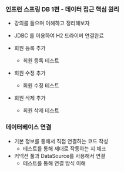 ### 인프런 스프링 DB 1편 - 데이터 접근 핵심 원리
- 강의를 들으며 이해하고 정리해보자

- JDBC 를 이용하여 H2 드라이버 연결완료
- 회원 등록 추가
  - 회원 등록 테스트 
- 회원 수정 추가
  - 회원 수정 테스트
- 회원 삭제 추가
  - 회원 삭제 테스트


### 데이터베이스 연결

- 기본 정보를 통해서 직접 연결하는 코드 작성
  - 테스트를 통해 제대로 작동하는 지 체크
- 커넥션 풀과 DataSource를 사용해서 연결 
  - 테스트를 통해 연결 방식 이해